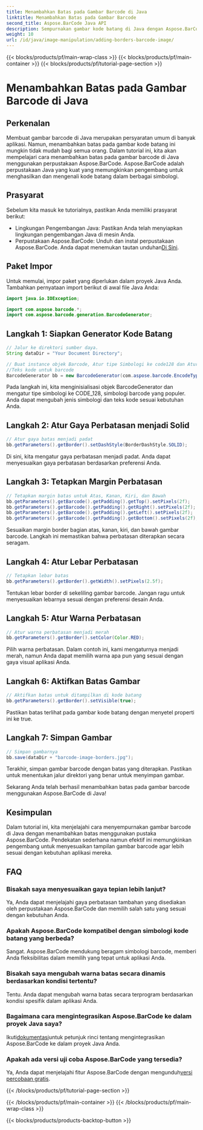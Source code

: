 ```yaml
---
title: Menambahkan Batas pada Gambar Barcode di Java
linktitle: Menambahkan Batas pada Gambar Barcode
second_title: Aspose.BarCode Java API
description: Sempurnakan gambar kode batang di Java dengan Aspose.BarCode dengan menambahkan batas yang dapat disesuaikan. Ikuti panduan langkah demi langkah ini untuk mendapatkan solusi barcode yang menarik secara visual.
weight: 10
url: /id/java/image-manipulation/adding-borders-barcode-image/
---
```


{{< blocks/products/pf/main-wrap-class >}}
{{< blocks/products/pf/main-container >}}
{{< blocks/products/pf/tutorial-page-section >}}

# Menambahkan Batas pada Gambar Barcode di Java


## Perkenalan

Membuat gambar barcode di Java merupakan persyaratan umum di banyak aplikasi. Namun, menambahkan batas pada gambar kode batang ini mungkin tidak mudah bagi semua orang. Dalam tutorial ini, kita akan mempelajari cara menambahkan batas pada gambar barcode di Java menggunakan perpustakaan Aspose.BarCode. Aspose.BarCode adalah perpustakaan Java yang kuat yang memungkinkan pengembang untuk menghasilkan dan mengenali kode batang dalam berbagai simbologi.

## Prasyarat

Sebelum kita masuk ke tutorialnya, pastikan Anda memiliki prasyarat berikut:

- Lingkungan Pengembangan Java: Pastikan Anda telah menyiapkan lingkungan pengembangan Java di mesin Anda.
- Perpustakaan Aspose.BarCode: Unduh dan instal perpustakaan Aspose.BarCode. Anda dapat menemukan tautan unduhan[Di Sini](https://releases.aspose.com/barcode/java/).

## Paket Impor

Untuk memulai, impor paket yang diperlukan dalam proyek Java Anda. Tambahkan pernyataan import berikut di awal file Java Anda:

```java
import java.io.IOException;

import com.aspose.barcode.*;
import com.aspose.barcode.generation.BarcodeGenerator;
```

## Langkah 1: Siapkan Generator Kode Batang

```java
// Jalur ke direktori sumber daya.
String dataDir = "Your Document Directory";

// Buat instance objek Barcode, Atur tipe Simbologi ke code128 dan Atur
//Teks kode untuk barcode
BarcodeGenerator bb = new BarcodeGenerator(com.aspose.barcode.EncodeTypes.CODE_128, "1234567");
```

Pada langkah ini, kita menginisialisasi objek BarcodeGenerator dan mengatur tipe simbologi ke CODE_128, simbologi barcode yang populer. Anda dapat mengubah jenis simbologi dan teks kode sesuai kebutuhan Anda.

## Langkah 2: Atur Gaya Perbatasan menjadi Solid

```java
// Atur gaya batas menjadi padat
bb.getParameters().getBorder().setDashStyle(BorderDashStyle.SOLID);
```

Di sini, kita mengatur gaya perbatasan menjadi padat. Anda dapat menyesuaikan gaya perbatasan berdasarkan preferensi Anda.

## Langkah 3: Tetapkan Margin Perbatasan

```java
// Tetapkan margin batas untuk Atas, Kanan, Kiri, dan Bawah
bb.getParameters().getBarcode().getPadding().getTop().setPixels(2f);
bb.getParameters().getBarcode().getPadding().getRight().setPixels(2f);
bb.getParameters().getBarcode().getPadding().getLeft().setPixels(2f);
bb.getParameters().getBarcode().getPadding().getBottom().setPixels(2f);
```

Sesuaikan margin border bagian atas, kanan, kiri, dan bawah gambar barcode. Langkah ini memastikan bahwa perbatasan diterapkan secara seragam.

## Langkah 4: Atur Lebar Perbatasan

```java
// Tetapkan lebar batas
bb.getParameters().getBorder().getWidth().setPixels(2.5f);
```

Tentukan lebar border di sekeliling gambar barcode. Jangan ragu untuk menyesuaikan lebarnya sesuai dengan preferensi desain Anda.

## Langkah 5: Atur Warna Perbatasan

```java
// Atur warna perbatasan menjadi merah
bb.getParameters().getBorder().setColor(Color.RED);
```

Pilih warna perbatasan. Dalam contoh ini, kami mengaturnya menjadi merah, namun Anda dapat memilih warna apa pun yang sesuai dengan gaya visual aplikasi Anda.

## Langkah 6: Aktifkan Batas Gambar

```java
// Aktifkan batas untuk ditampilkan di kode batang
bb.getParameters().getBorder().setVisible(true);
```

Pastikan batas terlihat pada gambar kode batang dengan menyetel properti ini ke true.

## Langkah 7: Simpan Gambar

```java
// Simpan gambarnya
bb.save(dataDir + "barcode-image-borders.jpg");
```

Terakhir, simpan gambar barcode dengan batas yang diterapkan. Pastikan untuk menentukan jalur direktori yang benar untuk menyimpan gambar.

Sekarang Anda telah berhasil menambahkan batas pada gambar barcode menggunakan Aspose.BarCode di Java!

## Kesimpulan

Dalam tutorial ini, kita menjelajahi cara menyempurnakan gambar barcode di Java dengan menambahkan batas menggunakan pustaka Aspose.BarCode. Pendekatan sederhana namun efektif ini memungkinkan pengembang untuk menyesuaikan tampilan gambar barcode agar lebih sesuai dengan kebutuhan aplikasi mereka.

## FAQ

### Bisakah saya menyesuaikan gaya tepian lebih lanjut?
Ya, Anda dapat menjelajahi gaya perbatasan tambahan yang disediakan oleh perpustakaan Aspose.BarCode dan memilih salah satu yang sesuai dengan kebutuhan Anda.

### Apakah Aspose.BarCode kompatibel dengan simbologi kode batang yang berbeda?
Sangat. Aspose.BarCode mendukung beragam simbologi barcode, memberi Anda fleksibilitas dalam memilih yang tepat untuk aplikasi Anda.

### Bisakah saya mengubah warna batas secara dinamis berdasarkan kondisi tertentu?
Tentu. Anda dapat mengubah warna batas secara terprogram berdasarkan kondisi spesifik dalam aplikasi Anda.

### Bagaimana cara mengintegrasikan Aspose.BarCode ke dalam proyek Java saya?
 Ikuti[dokumentasi](https://reference.aspose.com/barcode/java/)untuk petunjuk rinci tentang mengintegrasikan Aspose.BarCode ke dalam proyek Java Anda.

### Apakah ada versi uji coba Aspose.BarCode yang tersedia?
 Ya, Anda dapat menjelajahi fitur Aspose.BarCode dengan mengunduh[versi percobaan gratis](https://releases.aspose.com/).

{{< /blocks/products/pf/tutorial-page-section >}}

{{< /blocks/products/pf/main-container >}}
{{< /blocks/products/pf/main-wrap-class >}}

{{< blocks/products/products-backtop-button >}}
